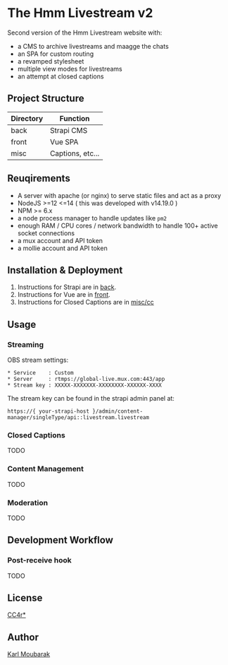 # The Hmm Livestream v2

Second version of the Hmm Livestream website with:
- a CMS to archive livestreams and maagge the chats
- an SPA for custom routing
- a revamped stylesheet
- multiple view modes for livestreams
- an attempt at closed captions

## Project Structure

| Directory | Function          |
|-----------|-------------------|
| back      |  Strapi CMS       |
| front     |  Vue SPA          |
| misc      |  Captions, etc... |




## Reuqirements

- A server with apache (or nginx) to serve static files and act as a proxy
- NodeJS >=12 <=14 ( this was developed with v14.19.0 )
- NPM >= 6.x
- a node process manager to handle updates like `pm2`
- enough RAM / CPU cores / network bandwidth to handle 100+ active socket connections
- a mux account and API token
- a mollie account and API token

## Installation & Deployment

1. Instructions for Strapi are in [back](/back/).
2. Instructions for Vue are in [front](/front/).
3. Instructions for Closed Captions are in [misc/cc](/misc/cc/)

## Usage
### Streaming

OBS stream settings:

```
* Service    : Custom
* Server     : rtmps://global-live.mux.com:443/app
* Stream key : XXXXX-XXXXXXX-XXXXXXXX-XXXXXX-XXXX
```
The stream key can be found in the strapi admin panel at:
```
https://{ your-strapi-host }/admin/content-manager/singleType/api::livestream.livestream
```

### Closed Captions
TODO



### Content Management
TODO
### Moderation
TODO
## Development Workflow
### Post-receive hook
TODO




## License
[CC4r*](https://constantvzw.org/wefts/cc4r.en.html)
## Author

[Karl Moubarak](https://moubarak.eu)
